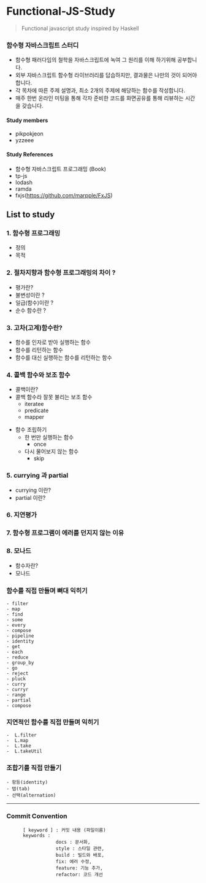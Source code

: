 # Functional-JS-Study
> Functional javascript study inspired by Haskell

### 함수형 자바스크립트 스터디
- 함수형 패러다임의 철학을 자바스크립트에 녹여 그 원리를 이해 하기위해 공부합니다.
- 외부 자바스크립트 함수형 라이브러리를 답습하지만, 결과물은 나만의 것이 되어야 합니다.
- 각 목차에 따른 주제 설명과, 최소 2개의 주제에 해당하는 함수를 작성합니다.
- 매주 한번 온라인 미팅을 통해 각자 준비한 코드를 화면공유를 통해 리뷰하는 시간을 갖습니다.

#### Study members
- pikpokjeon
- yzzeee

#### Study References
- 함수형 자바스크립트 프로그래밍 (Book)
- tp-js
- lodash
- ramda
- fxjs(https://github.com/marpple/FxJS)

## List to study

### 1. 함수형 프로그래밍
* 정의
* 목적

### 2. 절차지향과 함수형 프로그래밍의 차이 ?
* 평가란?
* 불변성이란 ?
* 일급(함수)이란 ? 
* 순수 함수란 ?

### 3. 고차(고계)함수란?
* 함수를 인자로 받아 실행하는 함수
* 함수를 리턴하는 함수
* 함수를 대신 실행하는 함수를 리턴하는 함수

### 4. 콜백 함수와 보조 함수
* 콜백이란?
* 콜백 함수라 잘못 불리는 보조 함수
  - iteratee
  - predicate
  - mapper
- 함수 조립하기
  - 한 번만 실행하는 함수
    - once
  - 다시 물어보지 않는 함수
    - skip
  

### 5. currying 과 partial
- currying 이란?
- partial 이란?

### 6. 지연평가

### 7. 함수형 프로그램이 에러를 던지지 않는 이유

### 8. 모나드
* 함수자란?
* 모나드

### 함수를 직접 만들며 뼈대 익히기
    - filter 
    - map
    - find
    - some
    - every
    - compose
    - pipeline
    - identity
    - get
    - each
    - reduce
    - group_by
    - go
    - reject
    - pluck
    - curry
    - curryr
    - range
    - partial
    - compose

### 지연적인 함수를 직접 만들며 익히기 
    -  L.filter
    -  L.map
    -  L.take
    -  L.takeUtil

### 조합기를 직접 만들기
    - 항등(identity)
    - 탭(tab)
    - 선택(alternation)

---
### Commit Convention
```
      [ keyword ] : 커밋 내용 (파일이름)
      keywords : 
                  docs : 문서화,
                  style : 스타일 관련,
                  build : 빌드와 배포,
                  fix: 에러 수정,
                  feature: 기능 추가,
                  refactor: 코드 개선
```
